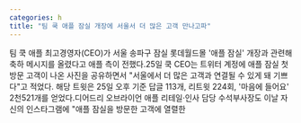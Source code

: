 ```yaml
---
categories: h
title: "팀 쿡 애플 잠실 개장에 서울서 더 많은 고객 만나고파"
---
```

팀 쿡 애플 최고경영자(CEO)가 서울 송파구 잠실 롯데월드몰 &#39;애플 잠실&#39; 개장과 관련해 축하 메시지를 올렸다고 애플 측이 전했다.25일 쿡 CEO는 트위터 계정에 애플 잠실 첫 방문 고객이 나온 사진을 공유하면서 "서울에서 더 많은 고객과 연결될 수 있게 돼 기쁘다"고 적었다. 해당 트윗은 25일 오후 기준 답글 113개, 리트윗 224회, &#39;마음에 들어요&#39; 2천521개를 얻었다.디어드리 오브라이언 애플 리테일·인사 담당 수석부사장도 이날 자신의 인스타그램에 "애플 잠실을 방문한 고객에 열렬한